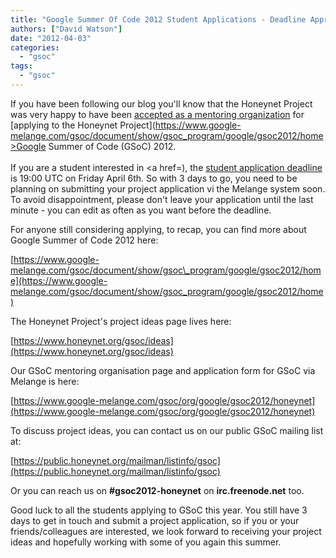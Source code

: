 ```yaml
---
title: "Google Summer Of Code 2012 Student Applications - Deadline Approaching"
authors: ["David Watson"]
date: "2012-04-03"
categories: 
  - "gsoc"
tags: 
  - "gsoc"
---
```


If you have been following our blog you'll know that the Honeynet Project was very happy to have been [accepted as a mentoring organization](/node/826) for [applying to the Honeynet Project](https://www.google-melange.com/gsoc/document/show/gsoc_program/google/gsoc2012/home>Google Summer of Code (GSoC) 2012</a>.<br><br>If you are a student interested in <a href=), the [student application deadline](https://www.google-melange.com/gsoc/events/google/gsoc2012) is 19:00 UTC on Friday April 6th. So with 3 days to go, you need to be planning on submitting your project application vi the Melange system soon. To avoid disappointment, please don't leave your application until the last minute - you can edit as often as you want before the deadline.  
  
For anyone still considering applying, to recap, you can find more about Google Summer of Code 2012 here:  
  
[https://www.google-melange.com/gsoc/document/show/gsoc\_program/google/gsoc2012/home](https://www.google-melange.com/gsoc/document/show/gsoc_program/google/gsoc2012/home)  
  
The Honeynet Project's project ideas page lives here:  
  
[https://www.honeynet.org/gsoc/ideas](https://www.honeynet.org/gsoc/ideas)  
  
Our GSoC mentoring organisation page and application form for GSoC via Melange is here:  
  
[https://www.google-melange.com/gsoc/org/google/gsoc2012/honeynet](https://www.google-melange.com/gsoc/org/google/gsoc2012/honeynet)  
  
To discuss project ideas, you can contact us on our public GSoC mailing list at:  
  
[https://public.honeynet.org/mailman/listinfo/gsoc](https://public.honeynet.org/mailman/listinfo/gsoc)  
  
Or you can reach us on **#gsoc2012-honeynet** on **irc.freenode.net** too.  
  
Good luck to all the students applying to GSoC this year. You still have 3 days to get in touch and submit a project application, so if you or your friends/colleagues are interested, we look forward to receiving your project ideas and hopefully working with some of you again this summer.
